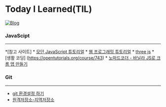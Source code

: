 # Today I Learned(TIL)
[![Blog](https://img.shields.io/badge/Blog-jmlee9707.tistory-blueviolet.svg)](https://jmlee9707.tistory.com/)

### JavaScipt
---
*[참고 사이트]
    * [모던 JavaScript 튜토리얼](https://ko.javascript.info/)
    * [웹 프로그래밍 튜토리얼](https://poiemaweb.com/)
    * [three js](https://threejs.org/)
    * [생활 코딩] (https://opentutorials.org/course/743)
    * [노마드코더 - 바닐라 JS로 크롬 앱 만들기](https://nomadcoders.co/javascript-for-beginners)

<!-- ### Spring Framework
---
* Spring?

### Vue
--- -->

### Git
---
* [git 환경설정 하기](https://github.com/jmlee9707/TIL/blob/main/Git/01.%EA%B9%83_%ED%99%98%EA%B2%BD%EC%84%A4%EC%A0%95%ED%95%98%EA%B8%B0.md)
* [원격저장소-지역저장소](https://github.com/jmlee9707/TIL/blob/main/Git/02.%EC%9B%90%EA%B2%A9%EC%A0%80%EC%9E%A5%EC%86%8C-%EC%A7%80%EC%97%AD%EC%A0%80%EC%9E%A5%EC%86%8C.md)
